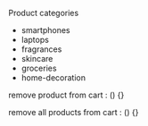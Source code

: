 Product categories

- smartphones
- laptops
- fragrances
- skincare
- groceries
- home-decoration

remove product from cart : () {}

remove all products from cart : () {}

